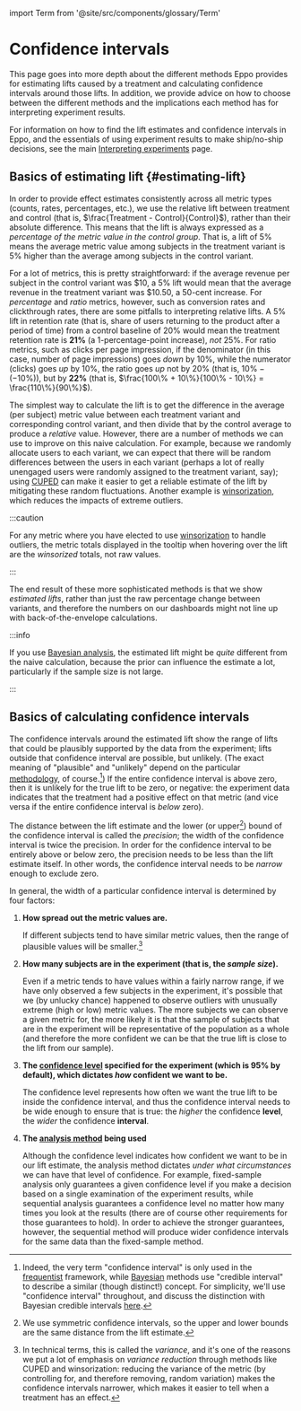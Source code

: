 import Term from '@site/src/components/glossary/Term'

# Confidence intervals

This page goes into more depth about the different methods Eppo provides for
estimating lifts caused by a treatment and calculating confidence intervals
around those lifts. In addition, we provide advice on how to choose between the
different methods and the implications each method has for interpreting
experiment results.

For information on how to find the lift estimates and
confidence intervals in Eppo, and the essentials of using experiment results to
make ship/no-ship decisions, see the main [Interpreting experiments](/experiments)
page.

## Basics of estimating lift {#estimating-lift}

In order to provide effect estimates consistently across all metric types
(counts, rates, percentages, etc.), we use the <Term def={true}>relative
lift</Term> between treatment and control (that is, $\frac{Treatment -
Control}{Control}$), rather than their absolute difference. This means that the
lift is always expressed as a _percentage of the metric value in the control
group_. That is, a lift of 5% means the average metric value among subjects in
the treatment variant is 5% higher than the average among subjects in the
control variant.

For a lot of metrics, this is pretty straightforward: if the average revenue per
subject in the control variant was \$10, a 5% lift would mean that the average
revenue in the treatment variant was \$10.50, a 50-cent increase. For
_percentage_ and _ratio_ metrics, however, such as conversion rates and
clickthrough rates, there are some pitfalls to interpreting relative lifts. A 5%
lift in retention rate (that is, share of users returning to the product after a
period of time) from a control baseline of 20% would mean the treatment
retention rate is **21%** (a 1-percentage-point increase), _not_ 25%. For ratio
metrics, such as clicks per page impression, if the denominator (in this case,
number of page impressions) goes _down_ by 10%, while the numerator (clicks) goes
_up_ by 10%, the ratio goes _up_ not by 20% (that is, $10\% - (-10\%)$), but by **22%**
(that is, $\frac{100\% + 10\%}{100\% - 10\%} = \frac{110\%}{90\%}$).

The simplest way to calculate the lift is to get the difference in the average
(per subject) metric value between each treatment variant and corresponding
control variant, and then divide that by the control average to produce a
_relative_ value. However, there are a number of methods we can use to improve
on this naive calculation. For example, because we randomly allocate users to
each variant, we can expect that there will be random differences between the users
in each variant (perhaps a lot of really unengaged users were randomly assigned
to the treatment variant, say); using [CUPED](/statistics/cuped) can make it easier to
get a reliable estimate of the lift by mitigating these random fluctuations.
Another example is [<Term>winsorization</Term>](https://en.wikipedia.org/wiki/Winsorizing),
which reduces the impacts of extreme outliers.

:::caution

For any metric where you have elected to use
[<Term>winsorization</Term>](/data-management/metrics/simple-metric)
to handle outliers, the metric totals displayed in the tooltip when hovering
over the lift are the _winsorized_ totals, not raw values.

:::

The end result of these more sophisticated methods is that we show
_estimated lifts_, rather than just the raw percentage change between
variants, and therefore the numbers on our dashboards might not line up with
back-of-the-envelope calculations.

:::info

If you use [Bayesian analysis](/statistics/confidence-intervals/analysis-methods.md#bayesian-analysis), the estimated lift might be
_quite_ different from the naive calculation, because the prior can influence
the estimate a lot, particularly if the sample size is not large.

:::

## Basics of calculating confidence intervals

The confidence intervals around the estimated lift show the range of lifts that
could be plausibly supported by the data from the experiment; lifts outside that
confidence interval are possible, but unlikely. (The exact meaning of
"plausible" and "unlikely" depend on the particular
[methodology](/statistics/confidence-intervals/analysis-methods), of course.[^ci-defn]) If the entire confidence
interval is above zero, then it is unlikely for the true lift to be zero, or
negative: the experiment data indicates that the treatment had a positive effect
on that metric (and vice versa if the entire confidence interval is _below_
zero).

The distance between the lift estimate and the lower (or upper[^symmetric]) bound of the
confidence interval is called the _precision_; the width of the confidence
interval is twice the precision. In order for the confidence interval to be
entirely above or below zero, the precision needs to be less than the lift
estimate itself. In other words, the confidence interval needs to be _narrow_
enough to exclude zero.

In general, the width of a particular confidence interval is determined by four
factors:

1. **How spread out the metric values are.**

   If different subjects tend to have similar metric values, then the range of
   plausible values will be smaller.[^varreduc]

2. **How many subjects are in the experiment (that is, the _sample size_).**

   Even if a metric tends to have values within a fairly narrow range, if we
   have only observed a few subjects in the experiment, it's possible that we
   (by unlucky chance) happened to observe outliers with unusually extreme (high
   or low) metric values. The more subjects we can observe a given metric for,
   the more likely it is that the sample of subjects that are in the experiment
   will be representative of the population as a whole (and therefore the more
   confident we can be that the true lift is close to the lift from our sample).

3. **The [<Term>confidence level</Term>](/experiments/analysis-plans.md#confidence-level) specified for the experiment (which is 95% by default), which dictates _how_ confident we want to be.**

   The <Term>confidence level</Term> represents how often we want the true lift to be inside
   the <Term>confidence interval</Term>, and thus the confidence interval needs to be wide
   enough to ensure that is true: the _higher_ the confidence **level**, the _wider_
   the confidence **interval**.

4. **The [<Term>analysis method</Term>](/statistics/confidence-intervals/analysis-methods.md) being used**

   Although the confidence level indicates how confident we want to be in our
   lift estimate, the analysis method dictates _under what circumstances_ we can
   have that level of confidence. For example, fixed-sample analysis only
   guarantees a given confidence level if you make a decision based on a single
   examination of the experiment results, while sequential analysis guarantees a
   confidence level no matter how many times you look at the results (there are
   of course other requirements for those guarantees to hold). In order
   to achieve the stronger guarantees, however, the sequential method will produce
   wider confidence intervals for the same data than the fixed-sample method.

[^ci-defn]:
    Indeed, the very term "confidence interval" is only used in the
    [frequentist](https://en.wikipedia.org/wiki/Frequentist_inference)
    framework, while
    [Bayesian](https://en.wikipedia.org/wiki/Bayesian_inference) methods
    use "credible interval" to describe a similar (though distinct!) concept.
    For simplicity, we'll use "confidence interval" throughout, and discuss the
    distinction with Bayesian credible intervals [here](statistics/confidence-intervals/analysis-methods.md#bayesian-analysis).

[^symmetric]:
    We use symmetric confidence intervals, so the upper and lower bounds are
    the same distance from the lift estimate.

[^varreduc]:
    In technical terms, this is called the _variance_, and it's one of the
    reasons we put a lot of emphasis on _variance reduction_ through methods
    like CUPED and winsorization: reducing the variance of the metric (by
    controlling for, and therefore removing, random variation) makes the
    confidence intervals narrower, which makes it easier to tell when a
    treatment has an effect.
